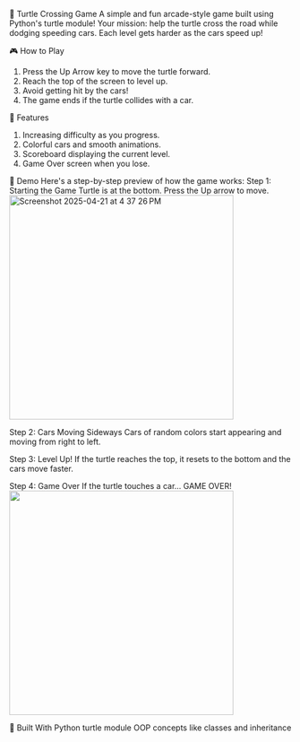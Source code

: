 🐢 Turtle Crossing Game
A simple and fun arcade-style game built using Python's turtle module!
Your mission: help the turtle cross the road while dodging speeding cars. Each level gets harder as the cars speed up!

🎮 How to Play
  1. Press the Up Arrow key to move the turtle forward.
  2. Reach the top of the screen to level up.
  3. Avoid getting hit by the cars!
  4. The game ends if the turtle collides with a car.

🚀 Features
  1. Increasing difficulty as you progress.
  2. Colorful cars and smooth animations.
  3. Scoreboard displaying the current level.
  4. Game Over screen when you lose.

📸 Demo
Here's a step-by-step preview of how the game works:
  Step 1: Starting the Game
    Turtle is at the bottom. Press the Up arrow to move.
    <img width="400px" alt="Screenshot 2025-04-21 at 4 37 26 PM" src="https://github.com/user-attachments/assets/24d775ab-e567-      41f5-8b05-b35046de622f" />

  Step 2: Cars Moving Sideways
    Cars of random colors start appearing and moving from right to left.

  Step 3: Level Up!
    If the turtle reaches the top, it resets to the bottom and the cars move faster.
    
  Step 4: Game Over
    If the turtle touches a car... GAME OVER!
    <img width="400px" src="https://github.com/user-attachments/assets/94ad4215-93ab-489c-a8a5-2991bbc254fe" />
  

🧠 Built With
  Python turtle module
  OOP concepts like classes and inheritance

